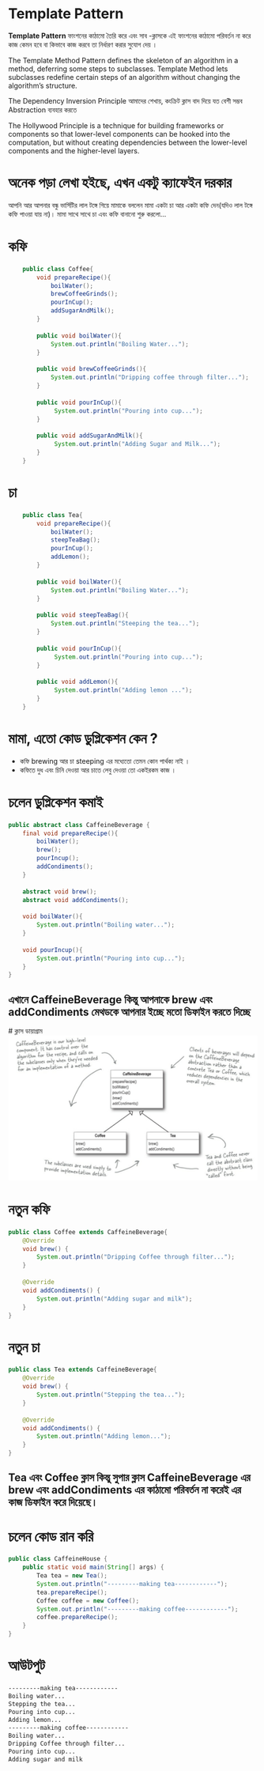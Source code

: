 # Template Pattern

**Template Pattern** ফাংশনের কাঠামো তৈরি করে এবং সাব -ক্লাসকে এই ফাংশনের কাঠামো পরিবর্তন না করে কাজ কেমন হবে বা কিভাবে কাজ করবে তা নির্ধারণ করার সুযোগ দেয় ।

The Template Method Pattern defines the skeleton of an algorithm in a method,
deferring some steps to subclasses. Template Method lets subclasses redefine certain
steps of an algorithm without changing the algorithm’s structure.

The Dependency Inversion Principle আমাদের শেখায়, কংক্রিট ক্লাস বাদ দিয়ে যত বেশী সম্ভব Abstraction ব্যবহার করতে 

The Hollywood Principle is a technique for building frameworks or components so
that lower-level components can be hooked into the computation, but without creating dependencies between the
lower-level components and the higher-level layers.

# অনেক পড়া লেখা হইছে, এখন একটু ক্যাফেইন দরকার

আপনি আর আপনার বন্ধু ভার্সিটির লাল টঙ্গে গিয়ে মামাকে বললেন মামা একটা চা আর একটা কফি দেন(যদিও লাল টঙ্গে কফি পাওয়া যায় না)। মামা সাথে সাথে চা এবং কফি বানানো শুরু করলো...

# কফি

```java
    public class Coffee{
        void prepareRecipe(){
            boilWater();
            brewCoffeeGrinds();
            pourInCup();
            addSugarAndMilk();
        }

        public void boilWater(){
            System.out.println("Boiling Water...");
        }

        public void brewCoffeeGrinds(){
            System.out.println("Dripping coffee through filter...");
        }

        public void pourInCup(){
             System.out.println("Pouring into cup...");
        }

        public void addSugarAndMilk(){
             System.out.println("Adding Sugar and Milk...");
        }
    }
```

# চা

```java
    public class Tea{
        void prepareRecipe(){
            boilWater();
            steepTeaBag();
            pourInCup();
            addLemon();
        }

        public void boilWater(){
            System.out.println("Boiling Water...");
        }

        public void steepTeaBag(){
            System.out.println("Steeping the tea...");
        }

        public void pourInCup(){
             System.out.println("Pouring into cup...");
        }

        public void addLemon(){
             System.out.println("Adding lemon ...");
        }
    }
```

<h1>মামা, এতো কোড ডুপ্লিকেশন কেন ? </h1>
<ul>
<li> কফি brewing আর চা steeping এর মধ্যেতো তেমন কোন পার্থক্য নাই । </li>
<li>কফিতে দুধ এবং চিনি দেওয়া আর চাতে লেবু দেওয়া তো একইরকম কাজ । </li>
</ul>

# চলেন ডুপ্লিকেশন কমাই

```java
public abstract class CaffeineBeverage {
    final void prepareRecipe(){
        boilWater();
        brew();
        pourIncup();
        addCondiments();
    }

    abstract void brew();
    abstract void addCondiments();

    void boilWater(){
        System.out.println("Boiling water...");
    }

    void pourIncup(){
        System.out.println("Pouring into cup...");
    }
}
```

<h2>এখানে CaffeineBeverage কিন্তু আপনাকে brew এবং addCondiments মেথডকে আপনার ইচ্ছে মতো ডিফাইন করতে দিচ্ছে </h2>
# ক্লাস ডায়াগ্রাম
<img src="./template.png">

# নতুন কফি

```java
public class Coffee extends CaffeineBeverage{
    @Override
    void brew() {
        System.out.println("Dripping Coffee through filter...");
    }

    @Override
    void addCondiments() {
        System.out.println("Adding sugar and milk");
    }
}
```

# নতুন চা

```java
public class Tea extends CaffeineBeverage{
    @Override
    void brew() {
        System.out.println("Stepping the tea...");
    }

    @Override
    void addCondiments() {
        System.out.println("Adding lemon...");
    }
}
```

<h2>Tea এবং Coffee ক্লাস কিন্তু সুপার ক্লাস CaffeineBeverage এর brew এবং addCondiments এর কাঠামো পরিবর্তন না করেই এর কাজ ডিফাইন করে দিয়েছে। </h2>

# চলেন কোড রান করি

```java
public class CaffeineHouse {
    public static void main(String[] args) {
        Tea tea = new Tea();
        System.out.println("---------making tea------------");
        tea.prepareRecipe();
        Coffee coffee = new Coffee();
        System.out.println("---------making coffee------------");
        coffee.prepareRecipe();
    }
}
```

# আউটপুট

```
---------making tea------------
Boiling water...
Stepping the tea...
Pouring into cup...
Adding lemon...
---------making coffee------------
Boiling water...
Dripping Coffee through filter...
Pouring into cup...
Adding sugar and milk
```
